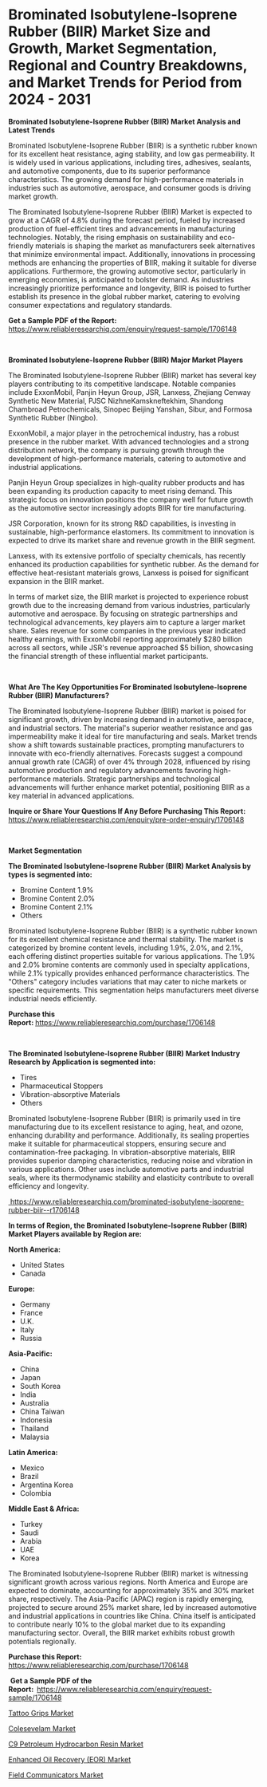 <p><h1>Brominated Isobutylene-Isoprene Rubber (BIIR) Market Size and Growth, Market Segmentation, Regional and Country Breakdowns, and Market Trends for Period from 2024 -  2031</h1></p><p><strong>Brominated Isobutylene-Isoprene Rubber (BIIR) Market Analysis and Latest Trends</strong></p>
<p><p>Brominated Isobutylene-Isoprene Rubber (BIIR) is a synthetic rubber known for its excellent heat resistance, aging stability, and low gas permeability. It is widely used in various applications, including tires, adhesives, sealants, and automotive components, due to its superior performance characteristics. The growing demand for high-performance materials in industries such as automotive, aerospace, and consumer goods is driving market growth.</p><p>The Brominated Isobutylene-Isoprene Rubber (BIIR) Market is expected to grow at a CAGR of 4.8% during the forecast period, fueled by increased production of fuel-efficient tires and advancements in manufacturing technologies. Notably, the rising emphasis on sustainability and eco-friendly materials is shaping the market as manufacturers seek alternatives that minimize environmental impact. Additionally, innovations in processing methods are enhancing the properties of BIIR, making it suitable for diverse applications. Furthermore, the growing automotive sector, particularly in emerging economies, is anticipated to bolster demand. As industries increasingly prioritize performance and longevity, BIIR is poised to further establish its presence in the global rubber market, catering to evolving consumer expectations and regulatory standards.</p></p>
<p><strong>Get a Sample PDF of the Report:&nbsp;</strong> <a href="https://www.reliableresearchiq.com/enquiry/request-sample/1706148?utm_campaign=1461&utm_medium=2&utm_source=Github&utm_content=ia&utm_term=21102024&utm_id=brominated-isobutylene-isoprene-rubber-biir">https://www.reliableresearchiq.com/enquiry/request-sample/1706148</a></p>
<p>&nbsp;</p>
<p><strong>Brominated Isobutylene-Isoprene Rubber (BIIR) Major Market Players</strong></p>
<p><p>The Brominated Isobutylene-Isoprene Rubber (BIIR) market has several key players contributing to its competitive landscape. Notable companies include ExxonMobil, Panjin Heyun Group, JSR, Lanxess, Zhejiang Cenway Synthetic New Material, PJSC NizhneKamskneftekhim, Shandong Chambroad Petrochemicals, Sinopec Beijing Yanshan, Sibur, and Formosa Synthetic Rubber (Ningbo).</p><p>ExxonMobil, a major player in the petrochemical industry, has a robust presence in the rubber market. With advanced technologies and a strong distribution network, the company is pursuing growth through the development of high-performance materials, catering to automotive and industrial applications.</p><p>Panjin Heyun Group specializes in high-quality rubber products and has been expanding its production capacity to meet rising demand. This strategic focus on innovation positions the company well for future growth as the automotive sector increasingly adopts BIIR for tire manufacturing.</p><p>JSR Corporation, known for its strong R&D capabilities, is investing in sustainable, high-performance elastomers. Its commitment to innovation is expected to drive its market share and revenue growth in the BIIR segment.</p><p>Lanxess, with its extensive portfolio of specialty chemicals, has recently enhanced its production capabilities for synthetic rubber. As the demand for effective heat-resistant materials grows, Lanxess is poised for significant expansion in the BIIR market.</p><p>In terms of market size, the BIIR market is projected to experience robust growth due to the increasing demand from various industries, particularly automotive and aerospace. By focusing on strategic partnerships and technological advancements, key players aim to capture a larger market share. Sales revenue for some companies in the previous year indicated healthy earnings, with ExxonMobil reporting approximately $280 billion across all sectors, while JSR's revenue approached $5 billion, showcasing the financial strength of these influential market participants.</p></p>
<p>&nbsp;</p>
<p><strong>What Are The Key Opportunities For Brominated Isobutylene-Isoprene Rubber (BIIR) Manufacturers?</strong></p>
<p><p>The Brominated Isobutylene-Isoprene Rubber (BIIR) market is poised for significant growth, driven by increasing demand in automotive, aerospace, and industrial sectors. The material's superior weather resistance and gas impermeability make it ideal for tire manufacturing and seals. Market trends show a shift towards sustainable practices, prompting manufacturers to innovate with eco-friendly alternatives. Forecasts suggest a compound annual growth rate (CAGR) of over 4% through 2028, influenced by rising automotive production and regulatory advancements favoring high-performance materials. Strategic partnerships and technological advancements will further enhance market potential, positioning BIIR as a key material in advanced applications.</p></p>
<p><strong>Inquire or Share Your Questions If Any Before Purchasing This Report:</strong> <a href="https://www.reliableresearchiq.com/enquiry/pre-order-enquiry/1706148?utm_campaign=1461&utm_medium=2&utm_source=Github&utm_content=ia&utm_term=21102024&utm_id=brominated-isobutylene-isoprene-rubber-biir">https://www.reliableresearchiq.com/enquiry/pre-order-enquiry/1706148</a></p>
<p>&nbsp;</p>
<p><strong>Market Segmentation</strong></p>
<p><strong>The Brominated Isobutylene-Isoprene Rubber (BIIR) Market Analysis by types is segmented into:</strong></p>
<p><ul><li>Bromine Content 1.9%</li><li>Bromine Content 2.0%</li><li>Bromine Content 2.1%</li><li>Others</li></ul></p>
<p><p>Brominated Isobutylene-Isoprene Rubber (BIIR) is a synthetic rubber known for its excellent chemical resistance and thermal stability. The market is categorized by bromine content levels, including 1.9%, 2.0%, and 2.1%, each offering distinct properties suitable for various applications. The 1.9% and 2.0% bromine contents are commonly used in specialty applications, while 2.1% typically provides enhanced performance characteristics. The "Others" category includes variations that may cater to niche markets or specific requirements. This segmentation helps manufacturers meet diverse industrial needs efficiently.</p></p>
<p><strong>Purchase this Report:&nbsp;</strong><a href="https://www.reliableresearchiq.com/purchase/1706148?utm_campaign=1461&utm_medium=2&utm_source=Github&utm_content=ia&utm_term=21102024&utm_id=brominated-isobutylene-isoprene-rubber-biir">https://www.reliableresearchiq.com/purchase/1706148</a></p>
<p>&nbsp;</p>
<p><strong>The Brominated Isobutylene-Isoprene Rubber (BIIR) Market Industry Research by Application is segmented into:</strong></p>
<p><ul><li>Tires</li><li>Pharmaceutical Stoppers</li><li>Vibration-absorptive Materials</li><li>Others</li></ul></p>
<p><p>Brominated Isobutylene-Isoprene Rubber (BIIR) is primarily used in tire manufacturing due to its excellent resistance to aging, heat, and ozone, enhancing durability and performance. Additionally, its sealing properties make it suitable for pharmaceutical stoppers, ensuring secure and contamination-free packaging. In vibration-absorptive materials, BIIR provides superior damping characteristics, reducing noise and vibration in various applications. Other uses include automotive parts and industrial seals, where its thermodynamic stability and elasticity contribute to overall efficiency and longevity.</p></p>
<p><a href="https://www.reliableresearchiq.com/brominated-isobutylene-isoprene-rubber-biir--r1706148?utm_campaign=1461&utm_medium=2&utm_source=Github&utm_content=ia&utm_term=21102024&utm_id=brominated-isobutylene-isoprene-rubber-biir">&nbsp;https://www.reliableresearchiq.com/brominated-isobutylene-isoprene-rubber-biir--r1706148</a></p>
<p><strong>In terms of Region, the Brominated Isobutylene-Isoprene Rubber (BIIR) Market Players available by Region are:</strong></p>
<p>
    <p> <strong> North America: </strong>
        <ul>
            <li>United States</li>
            <li>Canada</li>
        </ul>
        </p> 
    <p> <strong> Europe: </strong>
        <ul>
            <li>Germany</li>
            <li>France</li>
            <li>U.K.</li>
            <li>Italy</li>
            <li>Russia</li>
        </ul>
        </p> 
    <p> <strong> Asia-Pacific: </strong>
        <ul>
            <li>China</li>
            <li>Japan</li>
            <li>South Korea</li>
            <li>India</li>
            <li>Australia</li>
            <li>China Taiwan</li>
            <li>Indonesia</li>
            <li>Thailand</li>
            <li>Malaysia</li>
        </ul>
        </p> 
    <p> <strong> Latin America: </strong>
        <ul>
            <li>Mexico</li>
            <li>Brazil</li>
            <li>Argentina Korea</li>
            <li>Colombia</li>
        </ul>
        </p> 
    <p> <strong> Middle East & Africa: </strong>
        <ul>
            <li>Turkey</li>
            <li>Saudi</li>
            <li>Arabia</li>
            <li>UAE</li>
            <li>Korea</li>
        </ul>
    </p>
    </p>
<p><p>The Brominated Isobutylene-Isoprene Rubber (BIIR) market is witnessing significant growth across various regions. North America and Europe are expected to dominate, accounting for approximately 35% and 30% market share, respectively. The Asia-Pacific (APAC) region is rapidly emerging, projected to secure around 25% market share, led by increased automotive and industrial applications in countries like China. China itself is anticipated to contribute nearly 10% to the global market due to its expanding manufacturing sector. Overall, the BIIR market exhibits robust growth potentials regionally.</p></p>
<p><strong>Purchase this Report: </strong><a href="https://www.reliableresearchiq.com/purchase/1706148?utm_campaign=1461&utm_medium=2&utm_source=Github&utm_content=ia&utm_term=21102024&utm_id=brominated-isobutylene-isoprene-rubber-biir">https://www.reliableresearchiq.com/purchase/1706148</a></p>
<p>&nbsp;<strong>Get a Sample PDF of the Report:&nbsp;&nbsp;</strong><a href="https://www.reliableresearchiq.com/enquiry/request-sample/1706148?utm_campaign=1461&utm_medium=2&utm_source=Github&utm_content=ia&utm_term=21102024&utm_id=brominated-isobutylene-isoprene-rubber-biir">https://www.reliableresearchiq.com/enquiry/request-sample/1706148</a></p>
<p><strong></strong></p>
<p><p><a href="https://issuu.com/reportprime-2/docs/tattoo-grips-market-size-2030.pptx_4a0855c3028e61?utm_campaign=1461&utm_medium=2&utm_source=Github&utm_content=ia&utm_term=21102024&utm_id=brominated-isobutylene-isoprene-rubber-biir">Tattoo Grips Market</a></p><p><a href="https://www.linkedin.com/pulse/navigating-global-colesevelam-market-landscape-trends-forecasts-6r51c?utm_campaign=1461&utm_medium=2&utm_source=Github&utm_content=ia&utm_term=21102024&utm_id=brominated-isobutylene-isoprene-rubber-biir">Colesevelam Market</a></p><p><a href="https://github.com/kyleetroxilbu/Market-Research-Report-List-1/blob/main/c9-petroleum-hydrocarbon-resin-market.md?utm_campaign=1461&utm_medium=2&utm_source=Github&utm_content=ia&utm_term=21102024&utm_id=brominated-isobutylene-isoprene-rubber-biir">C9 Petroleum Hydrocarbon Resin Market</a></p><p><a href="https://github.com/chaschadedn/Market-Research-Report-List-1/blob/main/enhanced-oil-recovery-eor-market.md?utm_campaign=1461&utm_medium=2&utm_source=Github&utm_content=ia&utm_term=21102024&utm_id=brominated-isobutylene-isoprene-rubber-biir">Enhanced Oil Recovery (EOR) Market</a></p><p><a href="https://issuu.com/reportprime-2/docs/field-communicators-market-size-203_bd815a5505e48e?utm_campaign=1461&utm_medium=2&utm_source=Github&utm_content=ia&utm_term=21102024&utm_id=brominated-isobutylene-isoprene-rubber-biir">Field Communicators Market</a></p></p>
